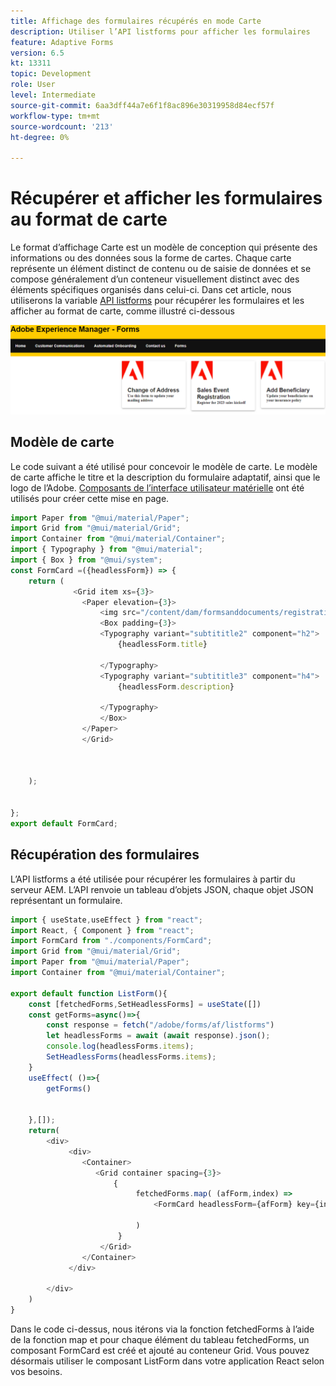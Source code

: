 ```yaml
---
title: Affichage des formulaires récupérés en mode Carte
description: Utiliser l’API listforms pour afficher les formulaires
feature: Adaptive Forms
version: 6.5
kt: 13311
topic: Development
role: User
level: Intermediate
source-git-commit: 6aa3dff44a7e6f1f8ac896e30319958d84ecf57f
workflow-type: tm+mt
source-wordcount: '213'
ht-degree: 0%

---
```



# Récupérer et afficher les formulaires au format de carte

Le format d’affichage Carte est un modèle de conception qui présente des informations ou des données sous la forme de cartes. Chaque carte représente un élément distinct de contenu ou de saisie de données et se compose généralement d’un conteneur visuellement distinct avec des éléments spécifiques organisés dans celui-ci. Dans cet article, nous utiliserons la variable [API listforms](https://opensource.adobe.com/aem-forms-af-runtime/api/#tag/List-Forms/operation/listForms) pour récupérer les formulaires et les afficher au format de carte, comme illustré ci-dessous

![carte-view](./assets/card-view-forms.png)

## Modèle de carte

Le code suivant a été utilisé pour concevoir le modèle de carte. Le modèle de carte affiche le titre et la description du formulaire adaptatif, ainsi que le logo de l’Adobe. [Composants de l’interface utilisateur matérielle](https://mui.com/) ont été utilisés pour créer cette mise en page.

```javascript
import Paper from "@mui/material/Paper";
import Grid from "@mui/material/Grid";
import Container from "@mui/material/Container";
import { Typography } from "@mui/material";
import { Box } from "@mui/system";
const FormCard =({headlessForm}) => {
    return (
              <Grid item xs={3}>
                <Paper elevation={3}>
                    <img src="/content/dam/formsanddocuments/registrationform/jcr:content/renditions/cq5dam.thumbnail.48.48.png" className="img"/>
                    <Box padding={3}>
                    <Typography variant="subtititle2" component="h2">
                        {headlessForm.title}
                    
                    </Typography>
                    <Typography variant="subtititle3" component="h4">
                        {headlessForm.description}
                    
                    </Typography>
                    </Box>
                </Paper>
                </Grid>
          


    );
    

};
export default FormCard;
```

## Récupération des formulaires

L’API listforms a été utilisée pour récupérer les formulaires à partir du serveur AEM. L’API renvoie un tableau d’objets JSON, chaque objet JSON représentant un formulaire.

```javascript
import { useState,useEffect } from "react";
import React, { Component } from "react";
import FormCard from "./components/FormCard";
import Grid from "@mui/material/Grid";
import Paper from "@mui/material/Paper";
import Container from "@mui/material/Container";
 
export default function ListForm(){
    const [fetchedForms,SetHeadlessForms] = useState([])
    const getForms=async()=>{
        const response = fetch("/adobe/forms/af/listforms")
        let headlessForms = await (await response).json();
        console.log(headlessForms.items);
        SetHeadlessForms(headlessForms.items);
    }
    useEffect( ()=>{
        getForms()
        

    },[]);
    return(
        <div>
             <div>
                <Container>
                   <Grid container spacing={3}>
                       {
                            fetchedForms.map( (afForm,index) =>
                                <FormCard headlessForm={afForm} key={index}/>
                         
                            )
                        }
                    </Grid>
                </Container>
             </div>

        </div>
    )
}
```

Dans le code ci-dessus, nous itérons via la fonction fetchedForms à l’aide de la fonction map et pour chaque élément du tableau fetchedForms, un composant FormCard est créé et ajouté au conteneur Grid. Vous pouvez désormais utiliser le composant ListForm dans votre application React selon vos besoins.
